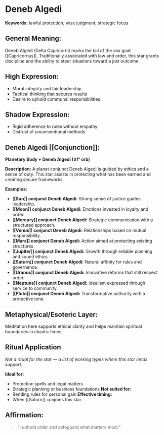 # Deneb Algedi


**Keywords:** lawful protection, wise judgment, strategic focus

## General Meaning:
Deneb Algedi (Delta Capricorni) marks the tail of the sea goat
[[Capricornus]]. Traditionally associated with law and order,
this star grants discipline and the ability to steer situations
toward a just outcome.

## High Expression:
- Moral integrity and fair leadership
- Tactical thinking that secures results
- Desire to uphold communal responsibilities

## Shadow Expression:
- Rigid adherence to rules without empathy
- Distrust of unconventional methods

## Deneb Algedi [[Conjunction]]:

**Planetary Body + Deneb Algedi (≤1° orb)**

**Description:**
A planet conjunct Deneb Algedi is guided by ethics and a sense
of duty. This star assists in protecting what has been earned
and creating secure frameworks.

**Examples:**
- **[[Sun]] conjunct Deneb Algedi:** Strong sense of justice guides
  leadership.
- **[[Moon]] conjunct Deneb Algedi:** Emotions invested in loyalty
  and order.
- **[[Mercury]] conjunct Deneb Algedi:** Strategic communication with
  a structured approach.
- **[[Venus]] conjunct Deneb Algedi:** Relationships based on mutual
  responsibility.
- **[[Mars]] conjunct Deneb Algedi:** Action aimed at protecting
  existing structures.
- **[[Jupiter]] conjunct Deneb Algedi:** Growth through reliable
  planning and sound ethics.
- **[[Saturn]] conjunct Deneb Algedi:** Natural affinity for rules
  and governance.
- **[[Uranus]] conjunct Deneb Algedi:** Innovative reforms that still
  respect order.
- **[[Neptune]] conjunct Deneb Algedi:** Idealism expressed through
  service to community.
- **[[Pluto]] conjunct Deneb Algedi:** Transformative authority with a
  protective tone.

## Metaphysical/Esoteric Layer:
Meditation here supports ethical clarity and helps maintain
spiritual boundaries in chaotic times.

## Ritual Application
*Not a ritual for the star — a list of working types where this star lends support.*

**Ideal for:**
- Protection spells and legal matters
- Strategic planning or business foundations
**Not suited for:**
- Bending rules for personal gain
**Effective timing:**
- When [[Saturn]] conjoins this star

## Affirmation:

> "I uphold order and safeguard what matters most."

